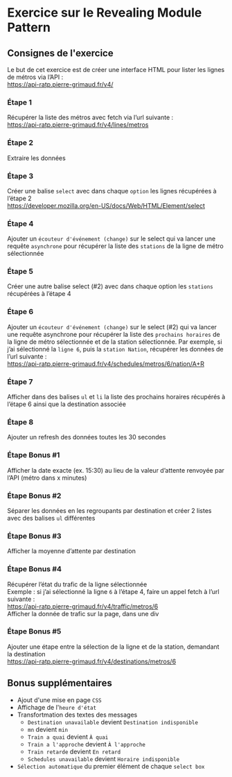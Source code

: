 # Exercice sur le Revealing Module Pattern
## Consignes de l'exercice
Le but de cet exercice est de créer une interface HTML pour lister les lignes de métros via l’API&nbsp;:<br>https://api-ratp.pierre-grimaud.fr/v4/
### Étape 1
Récupérer la liste des métros avec fetch via l’url suivante :<br>https://api-ratp.pierre-grimaud.fr/v4/lines/metros
### Étape 2
Extraire les données
### Étape 3
Créer une balise `select` avec dans chaque `option` les lignes récupérées à l’étape 2<br>https://developer.mozilla.org/en-US/docs/Web/HTML/Element/select
### Étape 4
Ajouter un `écouteur d'événement (change)` sur le select qui va lancer une requête `asynchrone` pour récupérer la liste des `stations` de la ligne de métro sélectionnée
### Étape 5
Créer une autre balise select (#2) avec dans chaque option les `stations` récupérées à l’étape 4
### Étape 6
Ajouter un `écouteur d'événement (change)` sur le select (#2) qui va lancer une requête asynchrone pour récupérer la liste des `prochains horaires` de la ligne de métro sélectionnée et de la station sélectionnée. Par exemple, si j’ai sélectionné la `ligne 6`, puis la `station Nation`, récupérer les données de l’url suivante :<br>
https://api-ratp.pierre-grimaud.fr/v4/schedules/metros/6/nation/A+R 
### Étape 7
Afficher dans des balises `ul` et `li` la liste des prochains horaires récupérés à l’étape 6 ainsi que la destination associée
### Étape 8
Ajouter un refresh des données toutes les 30 secondes
### Étape Bonus #1
Afficher la date exacte (ex. 15:30) au lieu de la valeur d’attente renvoyée par l’API (métro dans x minutes)
### Étape Bonus #2
Séparer les données en les regroupants par destination et créer 2 listes avec des balises `ul` différentes
### Étape Bonus #3
Afficher la moyenne d’attente par destination
### Étape Bonus #4
Récupérer l’état du trafic de la ligne sélectionnée<br>
Exemple : si j’ai sélectionné la ligne `6` à l’étape 4, faire un appel fetch à l’url suivante :<br>https://api-ratp.pierre-grimaud.fr/v4/traffic/metros/6<br>
Afficher la donnée de trafic sur la page, dans une div
### Étape Bonus #5
Ajouter une étape entre la sélection de la ligne et de la station, demandant la destination<br>https://api-ratp.pierre-grimaud.fr/v4/destinations/metros/6
## Bonus supplémentaires
- Ajout d'une mise en page `CSS`
- Affichage de l'`heure d'état`
- Transfortmation des textes des messages 
  - `Destination unavailable` devient `Destination indisponible`
  - `mn` devient `min`
  - `Train a quai` devient `À quai`
  - `Train a l'approche` devient `À l'approche`
  - `Train retarde` devient `En retard`
  - `Schedules unavailable` devient `Horaire indisponible`
- `Sélection automatique` du premier élément de chaque `select box`